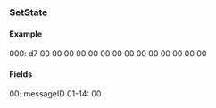 ### SetState

#### Example
000:  d7 00 00 00 00 00 00 00 00 00 00 00 00 00 00

#### Fields
00:    messageID
01-14: 00
